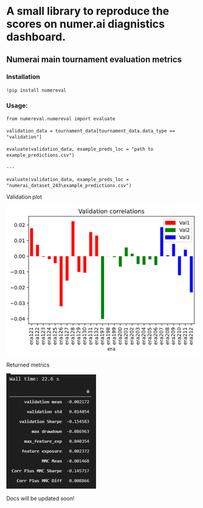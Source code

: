 # A small library to reproduce the scores on numer.ai diagnistics dashboard.

## Numerai main tournament evaluation metrics

### Installation

`!pip install numereval`

### Usage: 

```
from numereval.numereval import evaluate

validation_data = tournament_data[tournament_data.data_type == "validation"]

evaluate(validation_data, example_preds_loc = "path to example_predictions.csv")

---

evaluate(validation_data, example_preds_loc = "numerai_dataset_243\example_predictions.csv")
```

Validation plot

![Sample output](.\images/nmr_eval.png)

Returned metrics

![returned dataframe](.\images/numertest.png)


Docs will be updated soon!
